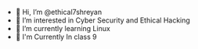 - 👋 Hi, I’m @ethical7shreyan
- 👀 I’m interested in Cyber Security and Ethical Hacking
- 🌱 I’m currently learning Linux
- 🙂 I'm Currently In class 9

<!---
ethical7shreyan/ethical7shreyan is a ✨ special ✨ repository because its `README.md` (this file) appears on your GitHub profile.
You can click the Preview link to take a look at your changes.
--->
